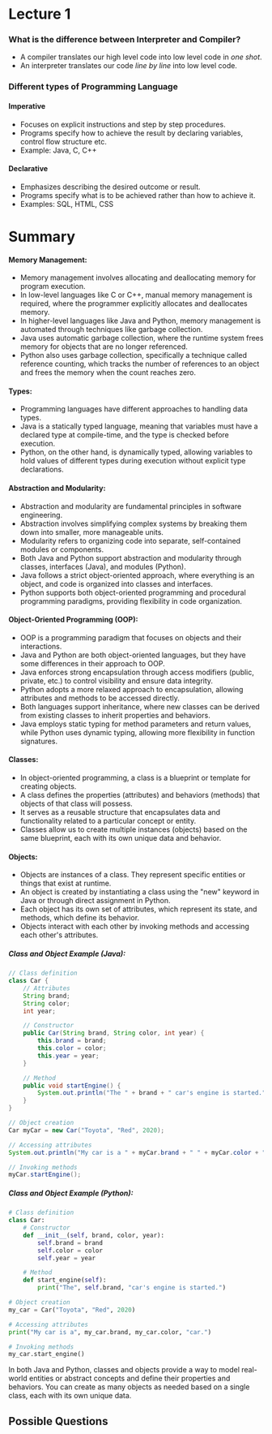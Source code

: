 # Lecture 1

### What is the difference between Interpreter and Compiler?

- A compiler translates our high level code into low level code in *one shot*.
- An interpreter translates our code *line by line* into low level code.

### Different types of Programming Language

#### Imperative
- Focuses on explicit instructions and step by step procedures.
- Programs specify how to achieve the result by declaring variables, control flow structure etc.
- Example: Java, C, C++

#### Declarative
- Emphasizes describing the desired outcome or result.
- Programs specify what is to be achieved rather than how to achieve it.
- Examples: SQL, HTML, CSS

# Summary

#### Memory Management:
- Memory management involves allocating and deallocating memory for program execution.
- In low-level languages like C or C++, manual memory management is required, where the programmer explicitly allocates and deallocates memory.
- In higher-level languages like Java and Python, memory management is automated through techniques like garbage collection.
- Java uses automatic garbage collection, where the runtime system frees memory for objects that are no longer referenced.
- Python also uses garbage collection, specifically a technique called reference counting, which tracks the number of references to an object and frees the memory when the count reaches zero.

#### Types:
- Programming languages have different approaches to handling data types.
- Java is a statically typed language, meaning that variables must have a declared type at compile-time, and the type is checked before execution.
- Python, on the other hand, is dynamically typed, allowing variables to hold values of different types during execution without explicit type declarations.

#### Abstraction and Modularity:
- Abstraction and modularity are fundamental principles in software engineering.
- Abstraction involves simplifying complex systems by breaking them down into smaller, more manageable units.
- Modularity refers to organizing code into separate, self-contained modules or components.
- Both Java and Python support abstraction and modularity through classes, interfaces (Java), and modules (Python).
- Java follows a strict object-oriented approach, where everything is an object, and code is organized into classes and interfaces.
- Python supports both object-oriented programming and procedural programming paradigms, providing flexibility in code organization.

#### Object-Oriented Programming (OOP):
- OOP is a programming paradigm that focuses on objects and their interactions.
- Java and Python are both object-oriented languages, but they have some differences in their approach to OOP.
- Java enforces strong encapsulation through access modifiers (public, private, etc.) to control visibility and ensure data integrity.
- Python adopts a more relaxed approach to encapsulation, allowing attributes and methods to be accessed directly.
- Both languages support inheritance, where new classes can be derived from existing classes to inherit properties and behaviors.
- Java employs static typing for method parameters and return values, while Python uses dynamic typing, allowing more flexibility in function signatures.

#### Classes:
- In object-oriented programming, a class is a blueprint or template for creating objects.
- A class defines the properties (attributes) and behaviors (methods) that objects of that class will possess.
- It serves as a reusable structure that encapsulates data and functionality related to a particular concept or entity.
- Classes allow us to create multiple instances (objects) based on the same blueprint, each with its own unique data and behavior.

#### Objects:
- Objects are instances of a class. They represent specific entities or things that exist at runtime.
- An object is created by instantiating a class using the "new" keyword in Java or through direct assignment in Python.
- Each object has its own set of attributes, which represent its state, and methods, which define its behavior.
- Objects interact with each other by invoking methods and accessing each other's attributes.

##### Class and Object Example (Java):
```java
// Class definition
class Car {
    // Attributes
    String brand;
    String color;
    int year;

    // Constructor
    public Car(String brand, String color, int year) {
        this.brand = brand;
        this.color = color;
        this.year = year;
    }

    // Method
    public void startEngine() {
        System.out.println("The " + brand + " car's engine is started.");
    }
}

// Object creation
Car myCar = new Car("Toyota", "Red", 2020);

// Accessing attributes
System.out.println("My car is a " + myCar.brand + " " + myCar.color + " car.");

// Invoking methods
myCar.startEngine();
```

##### Class and Object Example (Python):
```python
# Class definition
class Car:
    # Constructor
    def __init__(self, brand, color, year):
        self.brand = brand
        self.color = color
        self.year = year

    # Method
    def start_engine(self):
        print("The", self.brand, "car's engine is started.")

# Object creation
my_car = Car("Toyota", "Red", 2020)

# Accessing attributes
print("My car is a", my_car.brand, my_car.color, "car.")

# Invoking methods
my_car.start_engine()
```

In both Java and Python, classes and objects provide a way to model real-world entities or abstract concepts and define their properties and behaviors. You can create as many objects as needed based on a single class, each with its own unique data.

## Possible Questions

